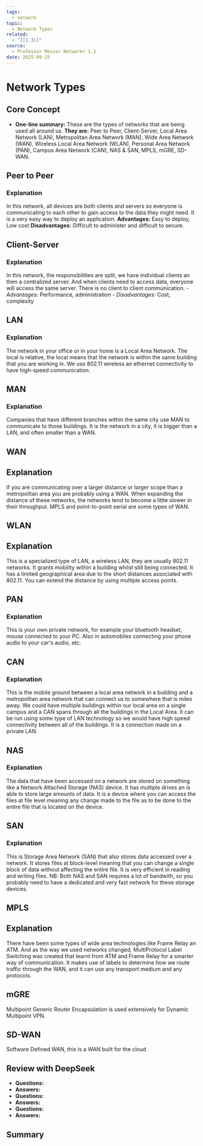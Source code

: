 ```yaml
---
tags:
  - network
topic:
  - Network Types 
related:
  - "[[1.3]]"
source:
  - Professor Messer Network+ 1.1
date: 2025-09-25
---
```


# Network Types

## Core Concept
-   **One-line summary:** These are the types of networks that are being used all around us. 
    **They are:**  Peer to Peer, Client-Server, Local Area Network (LAN), Metropolitan Area Network (MAN), Wide Area Network (WAN), Wireless Local Area Network (WLAN), Personal Area Network (PAN), Campus Area Network (CAN), NAS & SAN, MPLS, mGRE, SD-WAN.

## Peer to Peer
### Explanation 
In this network, all devices are both clients and servers so everyone is communicating to each other to gain access to the data they might need. It is a very easy way to deploy an application.
**Advantages:** Easy to deploy, Low cost
**Disadvantages:** Difficult to administer and difficult to secure.

## Client-Server
### Explanation
In this network, the responsibilities are split, we have individual clients an then a centralized server. And when clients need to access data, everyone will access the same server. There is no client to client communication.
	- *Advantages:* Performance, administration
	- *Disadvantages:* Cost, complexity
	
## LAN
### Explanation
The network in your office or in your home is a Local Area Network. The local is relative, the local means that the network is within the same building that you are working in. We use 802.11 wireless an ethernet connectivity to have high-speed communication.

## MAN
### Explanation
Companies that have different branches within the same city use MAN to communicate to those buildings. It is the network in a city, it is bigger than a LAN, and often smaller than a WAN.

## WAN
## Explanation
If you are communicating over a larger distance or larger scope than a metropolitan area you are probably using a WAN. When expanding the distance of these networks, the networks tend to become a little slower in their throughput. MPLS and point-to-point serial are some types of WAN.  
## WLAN
## Explanation
This is a specialized type of LAN, a wireless LAN, they are usually 802.11 networks. It grants mobility within a building whilst still being connected. It has a limited geographical area due to the short distances associated with 802.11. You can extend the distance by using multiple access points.

## PAN

### Explanation
This is your own private network, for example your bluetooth headset, mouse connected to your PC. Also in automobiles connecting your phone audio to your car's audio, etc.

## CAN

### Explanation
This is the mobile ground between a local area network in a building and a metropolitan area network that can connect us to somewhere that is miles away. We could  have multiple buildings within our local area on a single campus and a CAN spans through all the buildings in the Local Area. It can be run using some type of LAN technology so we would have high speed connectivity between all of the buildings. It is a connection made on a private LAN.

## NAS
### Explanation
The data that have been accessed on a network are stored  on something like a Network Attached Storage (NAS) device. It has multiple drives an is able to store large amounts of data. It is a device where you can access the files at file level meaning any change made to the file as to be done to the entire file that is located on the device.

## SAN
### Explanation
This is Storage Area Network (SAN) that also stores data accessed over a network. It stores files at block-level meaning that you can change a single block of data without affecting the entire file. It is very efficient in reading and writing files.
	NB: Both NAS and SAN requires a lot of bandwith, so you probably need to have a dedicated and very fast network for these storage devices.

## MPLS 
## Explanation
There have been some types of wide area technologies like Frame Relay an ATM. And as the way we used networks changed, MultiProtocol Label Switching was created that learnt from ATM and Frame Relay for a smarter way of communication. It makes use of labels to determine how we route traffic through the WAN, and it can use any transport medium and any protocols.

## mGRE 
Multipoint Generic Router Encapsulation is used extensively for Dynamic Multipoint VPN.

## SD-WAN
Software Defined WAN, this is a WAN built for the cloud


## Review with DeepSeek 
- **Questions:**
- **Answers:**
- **Questions:**
- **Answers:**
- **Questions:**
- **Answers:**

## Summary

